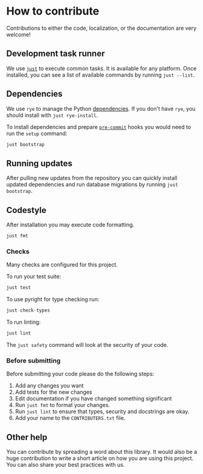 # How to contribute

Contributions to either the code, localization, or the documentation are very welcome!

## Development task runner

We use [`just`](https://github.com/casey/just) to execute common tasks. It is available for any platform. Once installed, you can see a list of available commands by running `just --list`.

## Dependencies

We use `rye` to manage the Python [dependencies](https://rye-up.com).
If you don't have `rye`, you should install with `just rye-install`.

To install dependencies and prepare [`pre-commit`](https://pre-commit.com/) hooks you would need to run the `setup` command:

```bash
just bootstrap
```

## Running updates

After pulling new updates from the repository you can quickly install updated dependencies and run database migrations by running `just bootstrap`.

## Codestyle

After installation you may execute code formatting.

```bash
just fmt
```

### Checks

Many checks are configured for this project.

To run your test suite:

```bash
just test
```

To use pyright for type checking run:
```bash
just check-types
```

To run linting:

```bash
just lint
```

The `just safety` command will look at the security of your code.

### Before submitting

Before submitting your code please do the following steps:

1. Add any changes you want
2. Add tests for the new changes
3. Edit documentation if you have changed something significant
4. Run `just fmt` to format your changes.
5. Run `just lint` to ensure that types, security and docstrings are okay.
6. Add your name to the `CONTRIBUTERS.txt` file.

## Other help

You can contribute by spreading a word about this library.
It would also be a huge contribution to write
a short article on how you are using this project.
You can also share your best practices with us.
